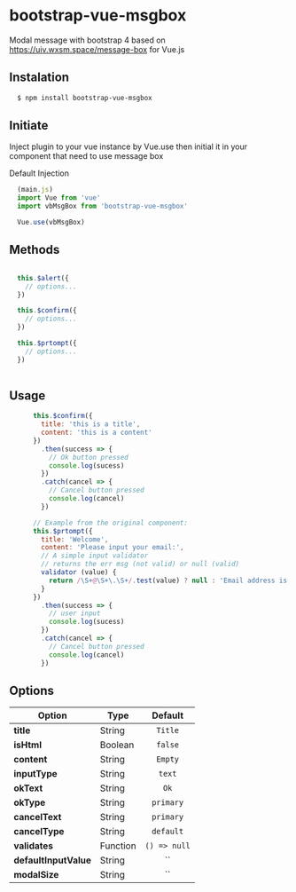 #  bootstrap-vue-msgbox

  Modal message with bootstrap 4 based on https://uiv.wxsm.space/message-box for Vue.js

## Instalation

```sh
  $ npm install bootstrap-vue-msgbox
```
## Initiate

Inject plugin to your vue instance by Vue.use then initial it in your component that need to use message box

Default Injection

```js
  (main.js)
  import Vue from 'vue'
  import vbMsgBox from 'bootstrap-vue-msgbox'

  Vue.use(vbMsgBox)
```

## Methods

```js

  this.$alert({
    // options...
  })

  this.$confirm({
    // options...
  })

  this.$prtompt({
    // options...
  })
  
```

## Usage
```js
      this.$confirm({
        title: 'this is a title',
        content: 'this is a content'
      })
        .then(success => {
          // Ok button pressed
          console.log(sucess)
        })
        .catch(cancel => {
          // Cancel button pressed
          console.log(cancel)
        })

      // Example from the original component: 
      this.$prtompt({
        title: 'Welcome',
        content: 'Please input your email:',
        // A simple input validator
        // returns the err msg (not valid) or null (valid)
        validator (value) {
          return /\S+@\S+\.\S+/.test(value) ? null : 'Email address is not valid!'
        }
      })
        .then(success => {
          // user input
          console.log(sucess)
        })
        .catch(cancel => {
          // Cancel button pressed
          console.log(cancel)
        })
```

## Options

|   Option              | Type          | Default       |
|-----------------------|---------------|:-------------:|
|**title**              | String        | `Title`       |
|**isHtml**             | Boolean       | `false`       |
|**content**            | String        | `Empty`       |
|**inputType**          | String        | `text`        |
|**okText**             | String        | `Ok`          |
|**okType**             | String        | `primary`     |
|**cancelText**         | String        | `primary`     |
|**cancelType**         | String        | `default`     |
|**validates**          | Function      | `() => null`  |
|**defaultInputValue**  | String        | ``            |
|**modalSize**          | String        | ``            |